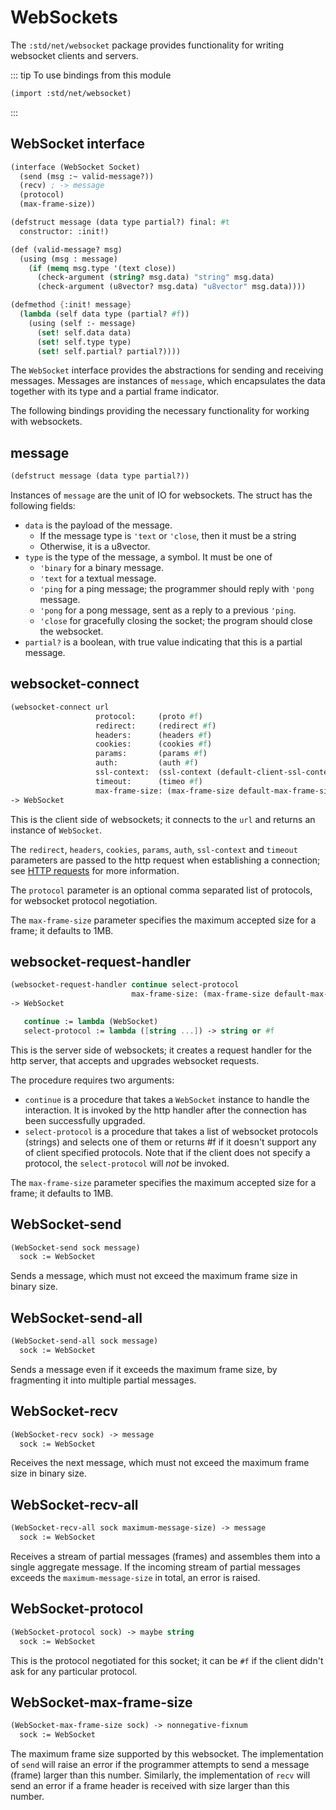 # WebSockets

The `:std/net/websocket` package provides functionality for writing
websocket clients and servers.

::: tip To use bindings from this module
```scheme
(import :std/net/websocket)
```
:::

## WebSocket interface
```scheme
(interface (WebSocket Socket)
  (send (msg :~ valid-message?))
  (recv) ; -> message
  (protocol)
  (max-frame-size))

(defstruct message (data type partial?) final: #t
  constructor: :init!)

(def (valid-message? msg)
  (using (msg : message)
    (if (memq msg.type '(text close))
      (check-argument (string? msg.data) "string" msg.data)
      (check-argument (u8vector? msg.data) "u8vector" msg.data))))

(defmethod {:init! message}
  (lambda (self data type (partial? #f))
    (using (self :- message)
      (set! self.data data)
      (set! self.type type)
      (set! self.partial? partial?))))
```

The `WebSocket` interface provides the abstractions for sending and receiving messages.
Messages are instances of `message`, which encapsulates the data together with its type
and a partial frame indicator.

The following bindings providing the necessary functionality for working with websockets.

## message
```scheme
(defstruct message (data type partial?))
```

Instances of `message` are the unit of IO for websockets. The struct
has the following fields:
- `data` is the payload of the message.
  - If the message type is `'text` or `'close`, then it must be a string
  - Otherwise, it is a u8vector.
- `type` is the type of the message, a symbol. It must be one of
  - `'binary` for a binary message.
  - `'text` for a textual message.
  - `'ping` for a ping message; the programmer should reply with `'pong` message.
  - `'pong` for a pong message, sent as a reply to a previous `'ping`.
  - `'close` for gracefully closing the socket; the program should close the websocket.
- `partial?` is a boolean, with true value indicating that this is a partial message.

## websocket-connect
```scheme
(websocket-connect url
                   protocol:     (proto #f)
                   redirect:     (redirect #f)
                   headers:      (headers #f)
                   cookies:      (cookies #f)
                   params:       (params #f)
                   auth:         (auth #f)
                   ssl-context:  (ssl-context (default-client-ssl-context))
                   timeout:      (timeo #f)
                   max-frame-size: (max-frame-size default-max-frame-size))
-> WebSocket
```

This is the client side of websockets; it connects to the `url` and
returns an instance of `WebSocket`.

The `redirect`, `headers`, `cookies`, `params`, `auth`, `ssl-context`
and `timeout` parameters are passed to the http request when
establishing a connection; see [HTTP requests](request.md) for more
information.

The `protocol` parameter is an optional comma separated list of protocols,
for websocket protocol negotiation.

The `max-frame-size` parameter specifies the maximum accepted size for a
frame; it defaults to 1MB.

## websocket-request-handler
```scheme
(websocket-request-handler continue select-protocol
                           max-frame-size: (max-frame-size default-max-frame-size))
-> WebSocket

   continue := lambda (WebSocket)
   select-protocol := lambda ([string ...]) -> string or #f
```

This is the server side of websockets; it creates a request handler for the http server,
that accepts and upgrades websocket requests.

The procedure requires two arguments:
- `continue` is a procedure that takes a `WebSocket` instance to handle the interaction.
   It is invoked by the http handler after the connection has been successfully upgraded.
- `select-protocol` is a procedure that takes a list of websocket protocols (strings) and
   selects one of them or returns #f if it doesn't support any of client specified protocols.
   Note that if the client does not specify a protocol, the `select-protocol` will _not_ be
   invoked.

The `max-frame-size` parameter specifies the maximum accepted size for a
frame; it defaults to 1MB.

## WebSocket-send
```scheme
(WebSocket-send sock message)
  sock := WebSocket
```

Sends a message, which must not exceed the maximum frame size in binary size.

## WebSocket-send-all
```scheme
(WebSocket-send-all sock message)
  sock := WebSocket
```

Sends a message even if it exceeds the maximum frame size, by
fragmenting it into multiple partial messages.

## WebSocket-recv
```scheme
(WebSocket-recv sock) -> message
  sock := WebSocket
```

Receives the next message, which must not exceed the maximum frame size in binary size.

## WebSocket-recv-all
```scheme
(WebSocket-recv-all sock maximum-message-size) -> message
  sock := WebSocket
```

Receives a stream of partial messages (frames) and assembles them into
a single aggregate message.  If the incoming stream of partial
messages exceeds the `maximum-message-size` in total, an error is
raised.

## WebSocket-protocol
```scheme
(WebSocket-protocol sock) -> maybe string
  sock := WebSocket
```

This is the protocol negotiated for this socket; it can be `#f` if the
client didn't ask for any particular protocol.

## WebSocket-max-frame-size
```scheme
(WebSocket-max-frame-size sock) -> nonnegative-fixnum
  sock := WebSocket
```

The maximum frame size supported by this websocket. The implementation
of `send` will raise an error if the programmer attempts to send a
message (frame) larger than this number. Similarly, the implementation
of `recv` will send an error if a frame header is received with size
larger than this number.
